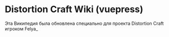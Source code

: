 # Distortion Craft Wiki (vuepress)

Эта Википедия была обновлена специально для проекта Distortion Craft игроком Felya_
